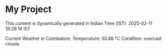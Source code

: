 # My Project

This content is dynamically generated in Indian Time (IST): 2025-02-11 18:28:16 IST


Current Weather in Coimbatore:
Temperature: 30.88 °C
Condition: overcast clouds
